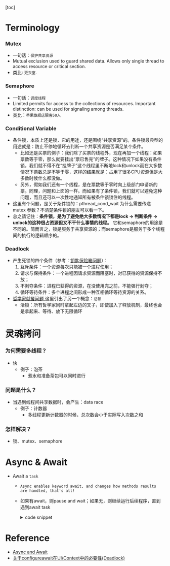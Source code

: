 [toc]
# Terminology
### Mutex
- 一句话：`保护共享资源`
- Mutual exclusion used to guard shared data. Allows only single thread to access resource or critical section.
- 类比: `更衣室`.
### Semaphore
- 一句话：`调度线程`
- Limited permits for access to the collections of resources. Important distinction: can be used for signaling among threads.
- 类比：`苹果旗舰店限客50人`
### Conditional Variable
- 条件锁，本质上还是锁，它的用途，还是围绕“共享资源”的。条件锁最典型的用途就是：防止不停地循环去判断一个共享资源是否满足某个条件。
    - 比如还是买票的例子：我们除了买票的线程外，现在再加一个线程：如果票数等于零，那么就要挂出“票已售完”的牌子。这种情况下如果没有条件锁，我们就不得不在“挂牌子”这个线程里不断地lock和unlock而在大多数情况下票数总是不等于零，这样的结果就是：占用了很多CPU资源但是大多数时候什么都没做。
    - 另外，假如我们还有一个线程，是在票数等于零时向上级部门申请新的票。同理，问题和上面的一样。而如果有了条件锁，我们就可以避免这种问题，而且还可以一次性地通知所有被条件锁锁住的线程。
- 这里有个问题，是关于条件锁的：pthread_cond_wait 为什么需要传递 mutex 参数？不清楚条件锁的朋友可以看一下。
- 总之请记住：**条件锁，是为了避免绝大多数情况下都是lock -> 判断条件 -> unlock的这种很占资源但又不干什么事情的线程。** 它和semaphore的用途是不同的。简而言之，锁是服务于共享资源的；而semaphore是服务于多个线程间的执行的逻辑顺序的。

### Deadlock
- 产生死锁的四个条件（参考：[钥匙保险箱问题](https://zhuanlan.zhihu.com/p/26945588)）：
    1. 互斥条件：一个资源每次只能被一个进程使用；
    2. 请求与保持条件：一个进程因请求资源而阻塞时，对已获得的资源保持不放；
    3. 不剥夺条件：进程已获得的资源，在没使用完之前，不能强行剥夺；
    4. 循环等待条件：多个进程之间形成一种互相循环等待资源的关系。
- [哲学家就餐问题](https://zh.wikipedia.org/wiki/%E5%93%B2%E5%AD%A6%E5%AE%B6%E5%B0%B1%E9%A4%90%E9%97%AE%E9%A2%98),这里引出了另一个概念：`活锁`
    - 活锁：所有哲学家同时拿起左边的叉子，即使加入了释放机制，最终也会是拿起来、等待、放下无限循环
# 灵魂拷问
### 为何需要多线程？
- 快
    - 例子：泡茶
        - 煮水和准备茶包可以同时进行
### 问题是什么？
- 当遇到线程间共享数据时，会产生：data race
    - 例子：计数器
        - 多线程更新计数器的时候，总次数会小于实际写入次数之和
### 怎样解决？
- 锁、mutex、semaphore

# Async & Await
- Await a `task`
    - `Async enables keyword await, and changes how methods results are handled, that's all!`
    - 如果有await，则pause and wait；如果无，则继续运行后续程序，直到遇到await task
        <details><summary>code snippet</summary>

        ```csharp
        public async Task Run()
        {
            Console.WriteLine("MyApp...");

            var waterTask = BoilingWater();
            var teaTask = MakeTea();

            await teaTask;  // 如果没有这两行，则直接打印MyApp!
            await waterTask;
            Console.WriteLine("MyApp!");
        }

        public async Task<string> BoilingWater()
        {
            Console.WriteLine("Water...");

            await Task.Delay(2000).ConfigureAwait(false);
            Console.WriteLine("Water!");

            return "water";
        }

        public async Task<string> MakeTea()
        {
            Console.WriteLine("Tea...");

            await Task.Delay(2000).ConfigureAwait(false);
            Console.WriteLine("Tea!");

            return "tea";
        }
        ```

        </details>

# Reference
- [Async and Await](https://blog.stephencleary.com/2012/02/async-and-await.html)
- [关于configureawait在UI/Context中的必要性(Deadlock)](https://medium.com/bynder-tech/c-why-you-should-use-configureawait-false-in-your-library-code-d7837dce3d7f)







